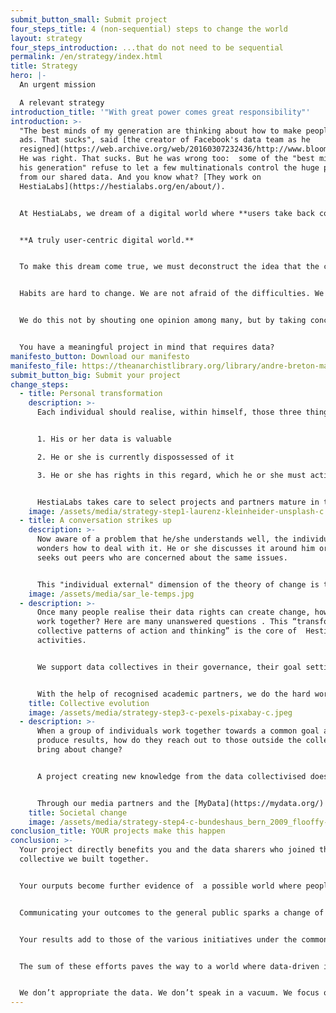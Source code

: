 ```yaml
---
submit_button_small: Submit project
four_steps_title: 4 (non-sequential) steps to change the world
layout: strategy
four_steps_introduction: ...that do not need to be sequential
permalink: /en/strategy/index.html
title: Strategy
hero: |-
  An urgent mission

  A relevant strategy
introduction_title: '"With great power comes great responsibility"'
introduction: >-
  "The best minds of my generation are thinking about how to make people click
  ads. That sucks", said [the creator of Facebook's data team as he
  resigned](https://web.archive.org/web/20160307232436/http://www.bloomberg.com:80/bw/magazine/content/11_17/b4225060960537.htm).
  He was right. That sucks. But he was wrong too:  some of the "best minds of
  his generation" refuse to let a few multinationals control the huge profits
  from our shared data. And you know what? [They work on
  HestiaLabs](https://hestialabs.org/en/about/).


  At HestiaLabs, we dream of a digital world where **users take back control over their data**. A digital world where **the benefits generated by data processing are shared with those who produce them**. A digital world where **service providers and users decide together** which data will be used and for what purpose. A digital world where **transparency is the norm**.


  **A truly user-centric digital world.**


  To make this dream come true, we must deconstruct the idea that the current data valuation model is the norm to build a more ethical one.


  Habits are hard to change. We are not afraid of the difficulties. We rely on the [Four Dimensions of Change framework](https://www.openupcontracting.org/assets/2017/09/Hivos-ToC-guidelines-2015.pdf) to shift mindsets. At the individual collective and societal levels (see below).


  We do this not by shouting one opinion among many, but by taking concrete actions. How? We do the - hard - job no one else does: processing data.


  You have a meaningful project in mind that requires data?
manifesto_button: Download our manifesto
manifesto_file: https://theanarchistlibrary.org/library/andre-breton-manifesto-of-surrealism.pdf
submit_button_big: Submit your project
change_steps:
  - title: Personal transformation
    description: >-
      Each individual should realise, within himself, those three things:


      1. His or her data is valuable

      2. He or she is currently dispossessed of it

      3. He or she has rights in this regard, which he or she must actively use


      HestiaLabs takes care to select projects and partners mature in this raising-awareness aspect, and focuses on its key asset: collective action.
    image: /assets/media/strategy-step1-laurenz-kleinheider-unsplash-c.jpeg
  - title: A conversation strikes up
    description: >-
      Now aware of a problem that he/she understands well, the individual
      wonders how to deal with it. He or she discusses it around him or her and
      seeks out peers who are concerned about the same issues.


      This "individual external" dimension of the theory of change is the playground of our partner [PersonalData.io](https://wiki.personaldata.io/wiki/Main_Page): it invites anyone who feels lost as to their individual data rights to talk to each other and pool a set of resources.
    image: /assets/media/sar_le-temps.jpg
  - description: >-
      Once many people realise their data rights can create change, how do they
      work together? Here are many unanswered questions . This “transforming
      collective patterns of action and thinking” is the core of  HestiaLabs’
      activities.


      We support data collectives in their governance, their goal setting and mostly in their infrastructure.


      With the help of recognised academic partners, we do the hard work of analysing collectivised data and transforming it into actionable insights.
    title: Collective evolution
    image: /assets/media/strategy-step3-c-pexels-pixabay-c.jpeg
  - description: >-
      When a group of individuals work together towards a common goal and
      produce results, how do they reach out to those outside the collective to
      bring about change?


      A project creating new knowledge from the data collectivised does not achieve its goal. To be successful, its outputs must have an impact.


      Through our media partners and the [MyData](https://mydata.org/) network, these outcomes are brought to the attention of decision-makers who can give them the social/legal impact they deserve.
    title: Societal change
    image: /assets/media/strategy-step4-c-bundeshaus_bern_2009_flooffy-c.jpeg
conclusion_title: YOUR projects make this happen
conclusion: >-
  Your project directly benefits you and the data sharers who joined the data
  collective we built together.


  Your ourputs become further evidence of  a possible world where people decide how and why their data is used.


  Communicating your outcomes to the general public sparks a change of mindset in some and ideas for new projects in others.


  Your results add to those of the various initiatives under the common HestiaLabs umbrella. Their impact is multiplied and they are part of the global movement of data reappropriation by users.


  The sum of these efforts paves the way to a world where data-driven innovations are made in collaboration with the people who produce them, and not without their consent anymore.


  We don’t appropriate the data. We don’t speak in a vacuum. We focus on the very concrete development of legal and technical mechanisms to enable trust and data-driven bottom-up innovation in a sustainable way.
---
```

